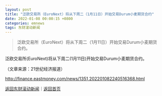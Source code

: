```yaml
---
layout: post
title: "泛欧交易所（EuroNext）将从下周二（1月11日）开始交易Durum小麦期货合约"
date: 2022-01-08 00:00:15 +0800
categories: emnews
tags: 东财滚动新闻
---
```

> 泛欧交易所（EuroNext）将从下周二（1月11日）开始交易Durum小麦期货合约。

<p>泛欧交易所(EuroNext)将从下周二(1月11日)开始交易Durum小麦期货合约。</p><p class="em_media">（文章来源：21世纪经济报道）</p>

<http://finance.eastmoney.com/news/1351,202201082240516368.html>

[返回东财滚动新闻](//finews.withounder.com/emnews/)｜[返回首页](//finews.withounder.com/)